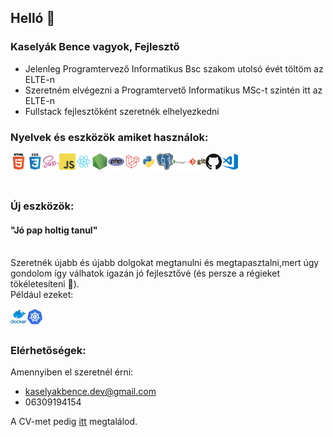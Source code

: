 ## Helló 👋



### Kaselyák Bence vagyok, Fejlesztő

-  Jelenleg Programtervező Informatikus Bsc szakom utolsó évét töltöm az ELTE-n
-  Szeretném elvégezni a Programtervető Informatikus MSc-t szintén itt az ELTE-n
-  Fullstack fejlesztőként szeretnék elhelyezkedni 

### Nyelvek és eszközök amiket használok:


[<img align="left" alt="HTML5" width="26px" src="https://raw.githubusercontent.com/github/explore/80688e429a7d4ef2fca1e82350fe8e3517d3494d/topics/html/html.png" />][html5]
[<img align="left" alt="CSS3" width="26px" src="https://raw.githubusercontent.com/github/explore/80688e429a7d4ef2fca1e82350fe8e3517d3494d/topics/css/css.png" />][css3]
[<img align="left" alt="Sass" width="26px" src="https://raw.githubusercontent.com/github/explore/80688e429a7d4ef2fca1e82350fe8e3517d3494d/topics/sass/sass.png" />][scss]
[<img align="left" alt="JavaScript" width="26px" src="https://raw.githubusercontent.com/github/explore/80688e429a7d4ef2fca1e82350fe8e3517d3494d/topics/javascript/javascript.png" />][js]
[<img align="left" alt="React" width="26px" src="https://raw.githubusercontent.com/github/explore/80688e429a7d4ef2fca1e82350fe8e3517d3494d/topics/react/react.png" />][react]
[<img align="left" alt="Node.js" width="26px" src="https://raw.githubusercontent.com/github/explore/80688e429a7d4ef2fca1e82350fe8e3517d3494d/topics/nodejs/nodejs.png" />][nodejs]
[<img align="left" alt="Php" width="26px" src="https://raw.githubusercontent.com/github/explore/ccc16358ac4530c6a69b1b80c7223cd2744dea83/topics/php/php.png" />][php]
[<img align="left" alt="Laravel" width="26px" src="https://raw.githubusercontent.com/github/explore/56a826d05cf762b2b50ecbe7d492a839b04f3fbf/topics/laravel/laravel.png" />][laravel]
[<img align="left" alt="Python" width="26px" src="https://raw.githubusercontent.com/github/explore/80688e429a7d4ef2fca1e82350fe8e3517d3494d/topics/python/python.png" />][python]
[<img align="left" alt="Postgres" width="26px" src="https://raw.githubusercontent.com/github/explore/80688e429a7d4ef2fca1e82350fe8e3517d3494d/topics/postgresql/postgresql.png" />][postgres]
[<img align="left" alt="MongoDB" width="26px" src="https://raw.githubusercontent.com/github/explore/80688e429a7d4ef2fca1e82350fe8e3517d3494d/topics/mongodb/mongodb.png" />][mongo]
[<img align="left" alt="Git" width="26px" src="https://raw.githubusercontent.com/github/explore/80688e429a7d4ef2fca1e82350fe8e3517d3494d/topics/git/git.png" />][git]
[<img align="left" alt="GitHub" width="26px" src="https://raw.githubusercontent.com/github/explore/78df643247d429f6cc873026c0622819ad797942/topics/github/github.png" />][github]
[<img align="left" alt="Visual Studio Code" width="26px" src="https://raw.githubusercontent.com/github/explore/80688e429a7d4ef2fca1e82350fe8e3517d3494d/topics/visual-studio-code/visual-studio-code.png" />][vscode]

<br />
<br />
<br />

### Új eszközök:
#### "Jó pap holtig tanul"

<br />
Szeretnék újabb és újabb dolgokat megtanulni és megtapasztalni,mert úgy gondolom így válhatok igazán jó fejlesztővé 
(és persze a régieket tökéletesíteni 🤣). <br />
Például ezeket:



[<img align="left" alt="Docker" width="26px" src="https://raw.githubusercontent.com/github/explore/80688e429a7d4ef2fca1e82350fe8e3517d3494d/topics/docker/docker.png" />][docker]
[<img align="left" alt="Kubernetes" width="26px" src="https://raw.githubusercontent.com/github/explore/80688e429a7d4ef2fca1e82350fe8e3517d3494d/topics/kubernetes/kubernetes.png" />][kubernetes]
<br />
<br />


### Elérhetőségek:
Amennyiben el szeretnél érni:
 - kaselyakbence.dev@gmail.com
 - 06309194154
 
 A CV-met pedig [itt](https://github.com/kaselyakbence/kaselyakbence/blob/main/cv.pdf) megtalálod.
  

[vscode]: https://code.visualstudio.com/
[html5]: https://hu.wikipedia.org/wiki/HTML5
[css3]: https://hu.wikipedia.org/wiki/Cascading_Style_Sheets
[scss]: https://sass-lang.com/
[js]: https://hu.wikipedia.org/wiki/JavaScript
[react]: https://reactjs.org/
[nodejs]: https://nodejs.org/en/
[postgres]: https://www.postgresql.org/
[mongo]: https://www.mongodb.com/
[git]: https://git-scm.com/
[github]: https://github.com/
[docker]: https://www.docker.com/
[kubernetes]: https://kubernetes.io/
[php]: https://www.php.net/
[laravel]: https://laravel.com/
[python]: https://www.python.org/


